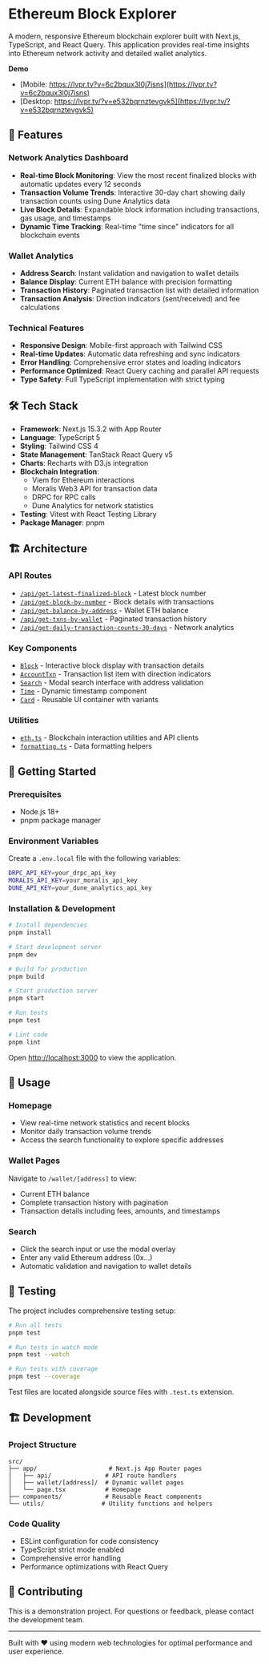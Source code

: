 # Ethereum Block Explorer

A modern, responsive Ethereum blockchain explorer built with Next.js, TypeScript, and React Query. This application provides real-time insights into Ethereum network activity and detailed wallet analytics.

**Demo**

-   [Mobile: https://lvpr.tv?v=6c2bqux3l0j7isns](https://lvpr.tv?v=6c2bqux3l0j7isns)
-   [Desktop: https://lvpr.tv/?v=e532bqrnztevgvk5](https://lvpr.tv/?v=e532bqrnztevgvk5)

## 🚀 Features

### Network Analytics Dashboard

-   **Real-time Block Monitoring**: View the most recent finalized blocks with automatic updates every 12 seconds
-   **Transaction Volume Trends**: Interactive 30-day chart showing daily transaction counts using Dune Analytics data
-   **Live Block Details**: Expandable block information including transactions, gas usage, and timestamps
-   **Dynamic Time Tracking**: Real-time "time since" indicators for all blockchain events

### Wallet Analytics

-   **Address Search**: Instant validation and navigation to wallet details
-   **Balance Display**: Current ETH balance with precision formatting
-   **Transaction History**: Paginated transaction list with detailed information
-   **Transaction Analysis**: Direction indicators (sent/received) and fee calculations

### Technical Features

-   **Responsive Design**: Mobile-first approach with Tailwind CSS
-   **Real-time Updates**: Automatic data refreshing and sync indicators
-   **Error Handling**: Comprehensive error states and loading indicators
-   **Performance Optimized**: React Query caching and parallel API requests
-   **Type Safety**: Full TypeScript implementation with strict typing

## 🛠 Tech Stack

-   **Framework**: Next.js 15.3.2 with App Router
-   **Language**: TypeScript 5
-   **Styling**: Tailwind CSS 4
-   **State Management**: TanStack React Query v5
-   **Charts**: Recharts with D3.js integration
-   **Blockchain Integration**:
    -   Viem for Ethereum interactions
    -   Moralis Web3 API for transaction data
    -   DRPC for RPC calls
    -   Dune Analytics for network statistics
-   **Testing**: Vitest with React Testing Library
-   **Package Manager**: pnpm

## 🏗 Architecture

### API Routes

-   [`/api/get-latest-finalized-block`](src/app/api/get-latest-finalized-block/route.ts) - Latest block number
-   [`/api/get-block-by-number`](src/app/api/get-block-by-number/route.ts) - Block details with transactions
-   [`/api/get-balance-by-address`](src/app/api/get-balance-by-address/route.ts) - Wallet ETH balance
-   [`/api/get-txns-by-wallet`](src/app/api/get-txns-by-wallet/route.ts) - Paginated transaction history
-   [`/api/get-daily-transaction-counts-30-days`](src/app/api/get-daily-transaction-counts-30-days/route.ts) - Network analytics

### Key Components

-   [`Block`](src/components/Block.tsx) - Interactive block display with transaction details
-   [`AccountTxn`](src/components/AccountTxn.tsx) - Transaction list item with direction indicators
-   [`Search`](src/components/Search.tsx) - Modal search interface with address validation
-   [`Time`](src/components/Time.tsx) - Dynamic timestamp component
-   [`Card`](src/components/Card.tsx) - Reusable UI container with variants

### Utilities

-   [`eth.ts`](src/utils/eth.ts) - Blockchain interaction utilities and API clients
-   [`formatting.ts`](src/utils/formatting.ts) - Data formatting helpers

## 🚀 Getting Started

### Prerequisites

-   Node.js 18+
-   pnpm package manager

### Environment Variables

Create a `.env.local` file with the following variables:

```bash
DRPC_API_KEY=your_drpc_api_key
MORALIS_API_KEY=your_moralis_api_key
DUNE_API_KEY=your_dune_analytics_api_key
```

### Installation & Development

```bash
# Install dependencies
pnpm install

# Start development server
pnpm dev

# Build for production
pnpm build

# Start production server
pnpm start

# Run tests
pnpm test

# Lint code
pnpm lint
```

Open [http://localhost:3000](http://localhost:3000) to view the application.

## 📱 Usage

### Homepage

-   View real-time network statistics and recent blocks
-   Monitor daily transaction volume trends
-   Access the search functionality to explore specific addresses

### Wallet Pages

Navigate to `/wallet/[address]` to view:

-   Current ETH balance
-   Complete transaction history with pagination
-   Transaction details including fees, amounts, and timestamps

### Search

-   Click the search input or use the modal overlay
-   Enter any valid Ethereum address (0x...)
-   Automatic validation and navigation to wallet details

## 🧪 Testing

The project includes comprehensive testing setup:

```bash
# Run all tests
pnpm test

# Run tests in watch mode
pnpm test --watch

# Run tests with coverage
pnpm test --coverage
```

Test files are located alongside source files with `.test.ts` extension.

## 🏗 Development

### Project Structure

```
src/
├── app/                    # Next.js App Router pages
│   ├── api/               # API route handlers
│   ├── wallet/[address]/  # Dynamic wallet pages
│   └── page.tsx           # Homepage
├── components/            # Reusable React components
└── utils/                # Utility functions and helpers
```

### Code Quality

-   ESLint configuration for code consistency
-   TypeScript strict mode enabled
-   Comprehensive error handling
-   Performance optimizations with React Query

## 🤝 Contributing

This is a demonstration project. For questions or feedback, please contact the development team.

---

Built with ❤️ using modern web technologies for optimal performance and user experience.
